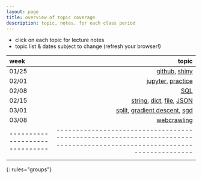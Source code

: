 ```yaml
---
layout: page
title: overview of topic coverage
description: topic, notes, for each class period
---
```


- click on each topic for lecture notes
- topic list & dates subject to change (refresh your browser!)

| week                         | topic                                                                                                                  |
| :--------------------------- | ------------------------:                                                                                              |
| 01/25                        | [github](notes0125.html#github), [shiny](notes0125.html#rshiny)                                                        |
| 02/01                        | [jupyter](notes0201.html#jupyter-notebook), [practice](notes0201.html#practice-questions)                              |
| 02/08                        | [SQL](notes0208.html)                                                                                                  |
| 02/15                        | [string](notes0215.html#string), [dict](notes0215.html#dict), [file](notes0215.html#file), [JSON](notes0215.html#json) |
| 03/01                        | [split](notes0301.html#split), [gradient descent](notes0301.html#gradient-descent), [sgd](notes0301.html#sgd)          |
| 03/08                        | [webcrawling](notes0308.html)                                                                                          |
|------------------------------|------------------------------------------------------------------------------------------------------------------------|
|                              |                                                                                                                        |
{: rules="groups"}
